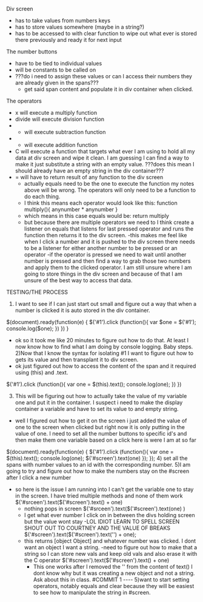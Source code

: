 Div screen
  - has to take values from numbers keys
  - has to store values somewhere (maybe in a string?)
  - has to be accessed to with clear function to wipe out what ever is stored there previously and ready it for next input

The number buttons
  - have to be tied to individual values
  - will be constants to be called on
  - ???do i need to assign these values or can I access their numbers they are already given in the spans???
    - get said span content and populate it in div container when clicked.

The operators
  - x will execute a multiply function
  - divide will execute division function
  - - will execute subtraction function
  - + will execute addition function
  - C will execute a function that targets what ever I am using to hold all my data at div screen and wipe it clean. I am guessing I can find a way to make it just substitute a string with an empty value.
  ???does this mean I should already have an empty string in the div container???
  - = will have to return result of any function to the div screen
    - actually equals need to be the one to execute the function my notes above will be wrong. The operators will only need to be a function to do each thing.
    - I think this means each operator would look like this: function multiply(){
      anynumber * anynumber
    }
    - which means in this case equals would be: return multiply
    - but because there are multiple operators we need to I think create a listener on equals that listens for last pressed operator and runs the function then returns it to the div screen.
    -this makes me feel like when I click a number and it is pushed to the div screen there needs to be a listener for either another number to be pressed or an operator
    -if the operator is pressed we need to wait until another number is pressed and then find a way to grab those two numbers and apply them to the clicked operator. I am still unsure where I am going to store things in the div screen and because of that I am unsure of the best way to access that data.

  TESTING/THE PROCESS
1) I want to see if I can just start out small and figure out a way that when a number is clicked it is auto stored in the div container.

$(document).ready(function(e) {
  $('#1').click (function(){
  var $one = $('#1');
  console.log($one);
  })
  })
}
 - ok so it took me like 20 minutes to figure out how to do that. At least I now know how to find what I am doing by console logging. Baby steps.
2)Now that I know the syntax for isolating #1 I want to figure out how to gets its value and then transplant it to div screen.
- ok just figured out how to access the content of the span and it required using (this) and .text.

$('#1').click (function(){
var one = $(this).text();
console.log(one);
})
})

3) This will be figuring out how to actually take the value of my variable one and put it in the container. I suspect i need to make the display container a variable and have to set its value to and empty string.
  - well I figured out how to get it on the screen i just added the value of one to the screen when clicked but right now it is only putting in the value of one. I need to set all the number buttons to specific id's and then make them one variable based on a click here is were I am at so far

  $(document).ready(function(e) {
    $('#1').click (function(){
      var one = $(this).text();
      console.log(one);
      $('#screen').text(one)
    });
  });
4) set all the spans with number values to an id with the corresponding number.
5)I am going to try and figure out how to make the numbers stay on the #screen after I click a new number
  - so here is the issue I am running into I can't get the variable one to stay in the screen. I have tried multiple methods and none of them work
   $('#srceen').text($('#screen').text() + one)
    - nothing pops in screen
   $('#srceen').text($('#screen').text(one) )
    - I get what ever number I click on in between the divs holding screen but the value wont stay
    -LOL IDIOT LEARN TO SPELL SCREEN SHOUT OUT TO COURTNEY AND THE VALUE OF BREAKS
    $('#screen').text($('#screen').text('') + one);
    - this returns [object Object] and whatever number was clicked. I dont want an object I want a string.
    -need to figure out how to make that a string so I can store new vals and keep old vals and also erase it with the C operator
    $('#screen').text($('#screen').text() + one)
      - This one works after I removed the '' from the content of text() I dont know why but it was creating a new object and not a string. Ask about this in class.
#COMMIT 1 ----
5)want to start setting operators, notably equals and clear because they will be easiest to see how to manipulate the string in #screen.
